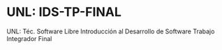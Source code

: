 # UNL: IDS-TP-FINAL
UNL:
Téc. Software Libre
Introducción al Desarrollo de Software 
Trabajo Integrador  Final
